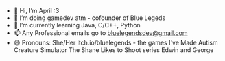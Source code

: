 - 👋 Hi, I’m April :3
- 👀 I’m doing gamedev atm - cofounder of Blue Legeds
- 🌱 I’m currently learning Java, C/C++, Python
- 📫 Any Professional emails go to bluelegendsdev@gmail.com
- 😄 Pronouns: She/Her
itch.io/bluelegends - the games I've Made
Autism Creature Simulator 
The Shane Likes to Shoot series 
Edwin and George

<!---
MistorRonan/MistorRonan is a ✨ special ✨ repository because its `README.md` (this file) appears on your GitHub profile.
You can click the Preview link to take a look at your changes.
--->
